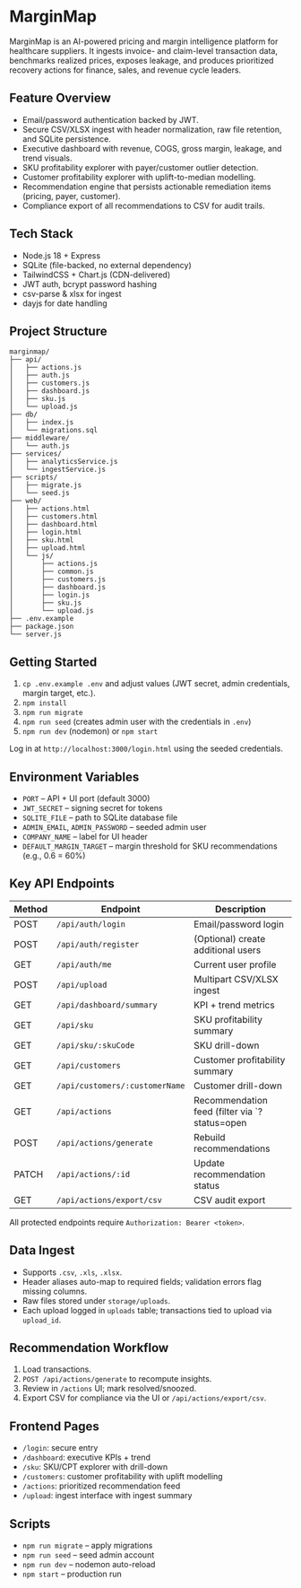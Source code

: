 # MarginMap

MarginMap is an AI-powered pricing and margin intelligence platform for healthcare suppliers. It ingests invoice- and claim-level transaction data, benchmarks realized prices, exposes leakage, and produces prioritized recovery actions for finance, sales, and revenue cycle leaders.

## Feature Overview
- Email/password authentication backed by JWT.
- Secure CSV/XLSX ingest with header normalization, raw file retention, and SQLite persistence.
- Executive dashboard with revenue, COGS, gross margin, leakage, and trend visuals.
- SKU profitability explorer with payer/customer outlier detection.
- Customer profitability explorer with uplift-to-median modelling.
- Recommendation engine that persists actionable remediation items (pricing, payer, customer).
- Compliance export of all recommendations to CSV for audit trails.

## Tech Stack
- Node.js 18 + Express
- SQLite (file-backed, no external dependency)
- TailwindCSS + Chart.js (CDN-delivered)
- JWT auth, bcrypt password hashing
- csv-parse & xlsx for ingest
- dayjs for date handling

## Project Structure
```
marginmap/
├── api/
│   ├── actions.js
│   ├── auth.js
│   ├── customers.js
│   ├── dashboard.js
│   ├── sku.js
│   └── upload.js
├── db/
│   ├── index.js
│   └── migrations.sql
├── middleware/
│   └── auth.js
├── services/
│   ├── analyticsService.js
│   └── ingestService.js
├── scripts/
│   ├── migrate.js
│   └── seed.js
├── web/
│   ├── actions.html
│   ├── customers.html
│   ├── dashboard.html
│   ├── login.html
│   ├── sku.html
│   ├── upload.html
│   └── js/
│       ├── actions.js
│       ├── common.js
│       ├── customers.js
│       ├── dashboard.js
│       ├── login.js
│       ├── sku.js
│       └── upload.js
├── .env.example
├── package.json
└── server.js
```

## Getting Started
1. `cp .env.example .env` and adjust values (JWT secret, admin credentials, margin target, etc.).
2. `npm install`
3. `npm run migrate`
4. `npm run seed` (creates admin user with the credentials in `.env`)
5. `npm run dev` (nodemon) or `npm start`

Log in at `http://localhost:3000/login.html` using the seeded credentials.

## Environment Variables
- `PORT` – API + UI port (default 3000)
- `JWT_SECRET` – signing secret for tokens
- `SQLITE_FILE` – path to SQLite database file
- `ADMIN_EMAIL`, `ADMIN_PASSWORD` – seeded admin user
- `COMPANY_NAME` – label for UI header
- `DEFAULT_MARGIN_TARGET` – margin threshold for SKU recommendations (e.g., 0.6 = 60%)

## Key API Endpoints
| Method | Endpoint | Description |
| ------ | -------- | ----------- |
| POST | `/api/auth/login` | Email/password login |
| POST | `/api/auth/register` | (Optional) create additional users |
| GET | `/api/auth/me` | Current user profile |
| POST | `/api/upload` | Multipart CSV/XLSX ingest |
| GET | `/api/dashboard/summary` | KPI + trend metrics |
| GET | `/api/sku` | SKU profitability summary |
| GET | `/api/sku/:skuCode` | SKU drill-down |
| GET | `/api/customers` | Customer profitability summary |
| GET | `/api/customers/:customerName` | Customer drill-down |
| GET | `/api/actions` | Recommendation feed (filter via `?status=open|resolved|all`) |
| POST | `/api/actions/generate` | Rebuild recommendations |
| PATCH | `/api/actions/:id` | Update recommendation status |
| GET | `/api/actions/export/csv` | CSV audit export |

All protected endpoints require `Authorization: Bearer <token>`.

## Data Ingest
- Supports `.csv`, `.xls`, `.xlsx`.
- Header aliases auto-map to required fields; validation errors flag missing columns.
- Raw files stored under `storage/uploads`.
- Each upload logged in `uploads` table; transactions tied to upload via `upload_id`.

## Recommendation Workflow
1. Load transactions.
2. `POST /api/actions/generate` to recompute insights.
3. Review in `/actions` UI; mark resolved/snoozed.
4. Export CSV for compliance via the UI or `/api/actions/export/csv`.

## Frontend Pages
- `/login`: secure entry
- `/dashboard`: executive KPIs + trend
- `/sku`: SKU/CPT explorer with drill-down
- `/customers`: customer profitability with uplift modelling
- `/actions`: prioritized recommendation feed
- `/upload`: ingest interface with ingest summary

## Scripts
- `npm run migrate` – apply migrations
- `npm run seed` – seed admin account
- `npm run dev` – nodemon auto-reload
- `npm start` – production run
